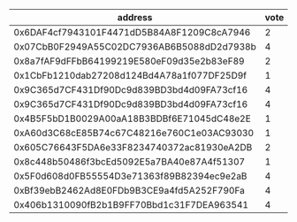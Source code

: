 address|vote|timestamp|signature
---|---|---|---
0x6DAF4cf7943101F4471dD5B84A8F1209C8cA7946|2|1609246561|0xbed1f2d990449bf6103e0973850ca2ddbc98c861d22f54b258416a155e2334dd29e72ee1c4c7badad13c1680e9cebf2ea0428a4dd83b0029829d67647e70a95e1c
0x07CbB0F2949A55C02DC7936AB6B5088dD2d7938b|4|1609247532|0x34f147e08faa34da813b863ae0641b976e9d519bb99de10f7b3f7892e7a73cbe349e66c2d1f1601f259f951b4bee55fe4fa4730334136aedf0e1312b66ce8c661b
0x8a7fAF9dFFbB64199219E580eF09d35e2b83eF89|2|1609247731|0x3ac50e3fabb46ed623702723d4871668ff72f4f37bd5dab12997f7671217d5255de4a92b6a60d345e916d01fa04d34611d5364c7bdb09c8cf5e08b2fa975ca821c
0x1CbFb1210dab27208d124Bd4A78a1f077DF25D9f|1|1609247901|0xaa58c5a7aaa5ad060e0de349e7de4e47611cf54618f7ae67435c7b950560708938dae0a56f0027d22b6fd09cbea761a5759affc24ce5c8371017d6ff8da7f6391c
0x9C365d7CF431Df90Dc9d839BD3bd4d09FA73cf16|4|1609248677|0xff77ec37c51df2c6aebc09675505c044b1e1ee1aa26938a259004d5441291af80ec134b835d8b3192e70e82030a387462b5b2fccd17c27226fe57506c86acfef1c
0x9C365d7CF431Df90Dc9d839BD3bd4d09FA73cf16|4|1609248693|0x8b5b7b2000bf97162875dbc5b2a3dc09d68ee13dfea348e588a1c227226629114fdcccb06f016d733e097e64ee2936b4142a72bba6807d204987395ed0898a391c
0x4B5F5bD1B0029A00aA18B3BDBf6E71045dC48e2E|1|1609253581|0x4c46da5508fcf6d961e68578004345fe965fb01c862f7f7faf8dfe04c9695f4564b6537d836f904e637dbf3ae09dce05bc9c80ec9d37a928f307e6de7325a3a21c
0xA60d3C68cE85B74c67C48216e760C1e03AC93030|1|1609257282|0x4907d5780e44e6e4c5a012f867d77ad4b3410f67d6eef0cfe8bb6b12421a4a4900f9ae402d0c4ff2d44e3563ebe8a8ae771bf65c05dd5b94ab13f3bb970475ee1c
0x605C76643F5DA6e33F8234740372ac81930eA2DB|2|1609257884|0x474c1a79a63eda054f32b8450860d9b35cb86603c44f02daae305818f30b2dc2310b7a3bac928447fbf770c45db7663787cbf88980cedd176c2e9916ca59748c1b
0x8c448b50486f3bcEd5092E5a7BA40e87A4f51307|1|1609259201|0xe9b1e37dec5e430d5ceb5b93dab4bee854c902a20d3cbe4d11389518ba8ecf9831474e6132aee2ed0e2fab0ffa8db819f7b32e1ddddca2c1433b5f7601210d801c
0x5F0d608d0FB55554D3e71363f89B82394ec9e2aB|4|1609259537|0x520eb589605578f43cfc191b478c383254dd525e74b2b19ab498a15f0fd502593ae5470d393b075abe9a86e27f8281ee39c98c8a092a3f6410959c2ca36c015a1c
0xBf39ebB2462Ad8E0FDb9B3CE9a4fd5A252F790Fa|4|1609259556|0x60b5ec6ea56d6f8aa599cb109dcb01add292545bfff482c9c74e9ce352fcd7b97a7e6cbd681aefef991d8d4d656fe76d72b335e302318e1a0ae2946330505caf1b
0x406b1310090fB2b1B9FF70Bbd1c31F7DEA963541|4|1609277281|0x21dea179afb635d3a953caa1eba26c89cf1fe531c612e274dfc0241d0a39e0597f4b9e34ae8a3a4498bd1285bc817c21f4840084776359e3f2f46a0fb53dc27b1b